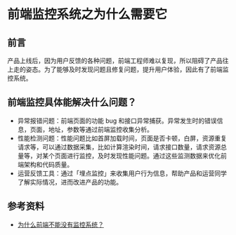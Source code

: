 # 前端监控系统之为什么需要它

## 前言

产品上线后，因为用户反馈的各种问题，前端工程师难以复现，所以阻碍了产品往上走的姿态。为了能够及时发现问题且修复问题，提升用户体验，因此有了前端监控系统。

## 前端监控具体能解决什么问题？

+ 异常报错问题：前端页面的功能 bug 和接口异常捕获。异常发生时的错误信息，页面，地址，参数等通过前端监控收集分析。
+ 性能检测问题：性能问题比如首屏加载时间，页面是否卡顿，白屏，资源重复请求等，可以通过数据采集，比如计算渲染时间，请求接口数量，请求资源总量等，对某个页面进行监控，及时发现性能问题。通过这些监测数据来优化前端架构和代码质量。
+ 运营反馈工具：通过「埋点监控」来收集用户行为信息，帮助产品和运营同学了解实际情况，进而改进产品的功能。

## 参考资料

+ [为什么前端不能没有监控系统？](https://juejin.cn/post/7096675256986763295)